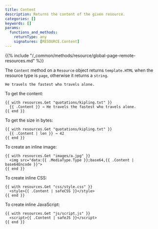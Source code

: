 ```yaml
---
title: Content
description: Returns the content of the given resource.
categories: []
keywords: []
params:
  functions_and_methods:
    returnType: any
    signatures: [RESOURCE.Content]
---
```


{{% include "/_common/methods/resource/global-page-remote-resources.md" %}}

The `Content` method on a `Resource` object returns `template.HTML` when the resource type is `page`, otherwise it returns a `string`.

[resource type]: /methods/resource/resourcetype/

```text {file="assets/quotations/kipling.txt"}
He travels the fastest who travels alone.
```

To get the content:

```go-html-template
{{ with resources.Get "quotations/kipling.txt" }}
  {{ .Content }} → He travels the fastest who travels alone.
{{ end }}
```

To get the size in bytes:

```go-html-template
{{ with resources.Get "quotations/kipling.txt" }}
  {{ .Content | len }} → 42
{{ end }}
```

To create an inline image:

```go-html-template
{{ with resources.Get "images/a.jpg" }}
  <img src="data:{{ .MediaType.Type }};base64,{{ .Content | base64Encode }}">
{{ end }}
```

To create inline CSS:

```go-html-template
{{ with resources.Get "css/style.css" }}
  <style>{{ .Content | safeCSS }}</style>
{{ end }}
```

To create inline JavaScript:

```go-html-template
{{ with resources.Get "js/script.js" }}
  <script>{{ .Content | safeJS }}</script>
{{ end }}
```
